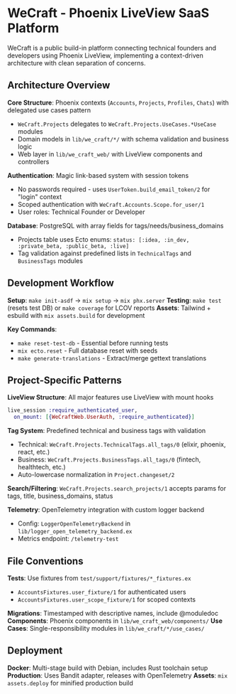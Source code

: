 # WeCraft - Phoenix LiveView SaaS Platform

WeCraft is a public build-in platform connecting technical founders and developers using Phoenix LiveView, implementing a context-driven architecture with clean separation of concerns.

## Architecture Overview

**Core Structure**: Phoenix contexts (`Accounts`, `Projects`, `Profiles`, `Chats`) with delegated use cases pattern

- `WeCraft.Projects` delegates to `WeCraft.Projects.UseCases.*UseCase` modules
- Domain models in `lib/we_craft/*/` with schema validation and business logic
- Web layer in `lib/we_craft_web/` with LiveView components and controllers

**Authentication**: Magic link-based system with session tokens

- No passwords required - uses `UserToken.build_email_token/2` for "login" context
- Scoped authentication with `WeCraft.Accounts.Scope.for_user/1`
- User roles: Technical Founder or Developer

**Database**: PostgreSQL with array fields for tags/needs/business_domains

- Projects table uses Ecto enums: `status: [:idea, :in_dev, :private_beta, :public_beta, :live]`
- Tag validation against predefined lists in `TechnicalTags` and `BusinessTags` modules

## Development Workflow

**Setup**: `make init-asdf` → `mix setup` → `mix phx.server`
**Testing**: `make test` (resets test DB) or `make coverage` for LCOV reports
**Assets**: Tailwind + esbuild with `mix assets.build` for development

**Key Commands**:

- `make reset-test-db` - Essential before running tests
- `mix ecto.reset` - Full database reset with seeds
- `make generate-translations` - Extract/merge gettext translations

## Project-Specific Patterns

**LiveView Structure**: All major features use LiveView with mount hooks

```elixir
live_session :require_authenticated_user,
  on_mount: [{WeCraftWeb.UserAuth, :require_authenticated}]
```

**Tag System**: Predefined technical and business tags with validation

- Technical: `WeCraft.Projects.TechnicalTags.all_tags/0` (elixir, phoenix, react, etc.)
- Business: `WeCraft.Projects.BusinessTags.all_tags/0` (fintech, healthtech, etc.)
- Auto-lowercase normalization in `Project.changeset/2`

**Search/Filtering**: `WeCraft.Projects.search_projects/1` accepts params for tags, title, business_domains, status

**Telemetry**: OpenTelemetry integration with custom logger backend

- Config: `LoggerOpenTelemetryBackend` in `lib/logger_open_telemetry_backend.ex`
- Metrics endpoint: `/telemetry-test`

## File Conventions

**Tests**: Use fixtures from `test/support/fixtures/*_fixtures.ex`

- `AccountsFixtures.user_fixture/1` for authenticated users
- `AccountsFixtures.user_scope_fixture/1` for scoped contexts

**Migrations**: Timestamped with descriptive names, include @moduledoc
**Components**: Phoenix components in `lib/we_craft_web/components/`
**Use Cases**: Single-responsibility modules in `lib/we_craft/*/use_cases/`

## Deployment

**Docker**: Multi-stage build with Debian, includes Rust toolchain setup
**Production**: Uses Bandit adapter, releases with OpenTelemetry
**Assets**: `mix assets.deploy` for minified production build
